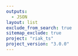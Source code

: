 ```yaml
---
outputs:
  - JSON
layout: list
exclude_from_search: true
sitemap_exclude: true
project: "riak_ts"
project_version: "3.0.0"
---
```



